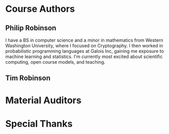 # Course Authors
## Philip Robinson
I have a BS in computer science and a minor in mathematics from Western Washington University, where I focused on Cryptography. I then worked in probabilistic programming languages at Galois Inc, gaining me exposure to machine learning and statistics. I'm currently most excited about scientific computing, open course models, and teaching.

## Tim Robinson
# Material Auditors
# Special Thanks
